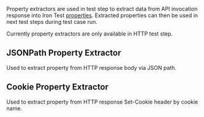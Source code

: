 Property extractors are used in test step to extract data from API invocation response into Iron Test [properties](https://github.com/zheng-wang/irontest/wiki/Properties). Extracted properties can then be used in next test steps during test case run.

Currently property extractors are only available in HTTP test step.

## JSONPath Property Extractor
Used to extract property from HTTP response body via JSON path.

## Cookie Property Extractor
Used to extract property from HTTP response Set-Cookie header by cookie name. 